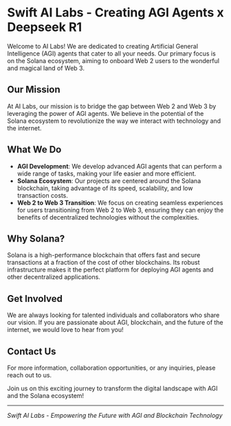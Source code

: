 # Swift AI Labs - Creating AGI Agents x Deepseek R1

Welcome to AI Labs! We are dedicated to creating Artificial General Intelligence (AGI) agents that cater to all your needs. Our primary focus is on the Solana ecosystem, aiming to onboard Web 2 users to the wonderful and magical land of Web 3.

## Our Mission

At AI Labs, our mission is to bridge the gap between Web 2 and Web 3 by leveraging the power of AGI agents. We believe in the potential of the Solana ecosystem to revolutionize the way we interact with technology and the internet.

## What We Do

- **AGI Development**: We develop advanced AGI agents that can perform a wide range of tasks, making your life easier and more efficient.
- **Solana Ecosystem**: Our projects are centered around the Solana blockchain, taking advantage of its speed, scalability, and low transaction costs.
- **Web 2 to Web 3 Transition**: We focus on creating seamless experiences for users transitioning from Web 2 to Web 3, ensuring they can enjoy the benefits of decentralized technologies without the complexities.

## Why Solana?

Solana is a high-performance blockchain that offers fast and secure transactions at a fraction of the cost of other blockchains. Its robust infrastructure makes it the perfect platform for deploying AGI agents and other decentralized applications.

## Get Involved

We are always looking for talented individuals and collaborators who share our vision. If you are passionate about AGI, blockchain, and the future of the internet, we would love to hear from you!

## Contact Us

For more information, collaboration opportunities, or any inquiries, please reach out to us.

Join us on this exciting journey to transform the digital landscape with AGI and the Solana ecosystem!

---

*Swift AI Labs - Empowering the Future with AGI and Blockchain Technology*
